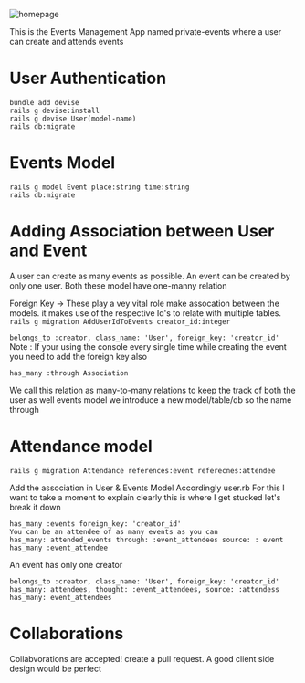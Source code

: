 ![homepage](https://github.com/Jaaystones/private-events/assets/111044396/7674c5e4-bb20-4240-8d68-1d83a757c214)


This is the Events Management App named private-events where a user can create and attends events

# User Authentication
```
bundle add devise
rails g devise:install
rails g devise User(model-name)
rails db:migrate
```

# Events Model
```
rails g model Event place:string time:string
rails db:migrate
```

# Adding Association between User and Event

A user can create as many events as possible. An event can be created by only one user. Both these model have one-manny relation

Foreign Key -> These play a vey vital role make assocation between the models. it makes use of the respective Id's to relate with multiple tables.
```rails g migration AddUserIdToEvents creator_id:integer```

```belongs_to :creator, class_name: 'User', foreign_key: 'creator_id'```
Note : If your using the console every single time while creating the event you need to add the foreign key also

```has_many :through Association```

We call this relation as many-to-many relations to keep the track of both the user as well events model we introduce a new model/table/db so the name through

# Attendance model
```rails g migration Attendance references:event referecnes:attendee```

Add the association in User & Events Model Accordingly
user.rb For this I want to take a moment to explain clearly this is where I get stucked let's break it down
```
has_many :events foreign_key: 'creator_id'
You can be an attendee of as many events as you can
has_many: attended_events through: :event_attendees source: : event
has_many :event_attendee
```
An event has only one creator
```
belongs_to :creator, class_name: 'User', foreign_key: 'creator_id'
has_many: attendees, thought: :event_attendees, source: :attendess
has_many: event_attendees
```
# Collaborations
Collabvorations are accepted! create a pull request. A good client side design would be perfect
